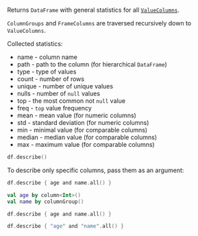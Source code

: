 [//]: # (title: describe)

<!---IMPORT org.jetbrains.kotlinx.dataframe.samples.api.Analyze-->

Returns `DataFrame` with general statistics for all [`ValueColumns`](DataColumn.md#valuecolumn).

`ColumnGroups` and `FrameColumns` are traversed recursively down to `ValueColumns`.

Collected statistics:
* name - column name
* path - path to the column (for hierarchical `DataFrame`)
* type - type of values
* count - number of rows
* unique - number of unique values
* nulls - number of `null` values
* top - the most common not `null` value
* freq - `top` value frequency
* mean - mean value (for numeric columns)
* std - standard deviation (for numeric columns)
* min - minimal value (for comparable columns)
* median - median value (for comparable columns)
* max - maximum value (for comparable columns)

<!---FUN describe-->

```kotlin
df.describe()
```

<!---END-->

To describe only specific columns, pass them as an argument:

<!---FUN describeColumns-->
<tabs>
<tab title="Properties">

```kotlin
df.describe { age and name.all() }
```

</tab>
<tab title="Accessors">

```kotlin
val age by column<Int>()
val name by columnGroup()

df.describe { age and name.all() }
```

</tab>
<tab title="Strings">

```kotlin
df.describe { "age" and "name".all() }
```

</tab></tabs>
<!---END-->
